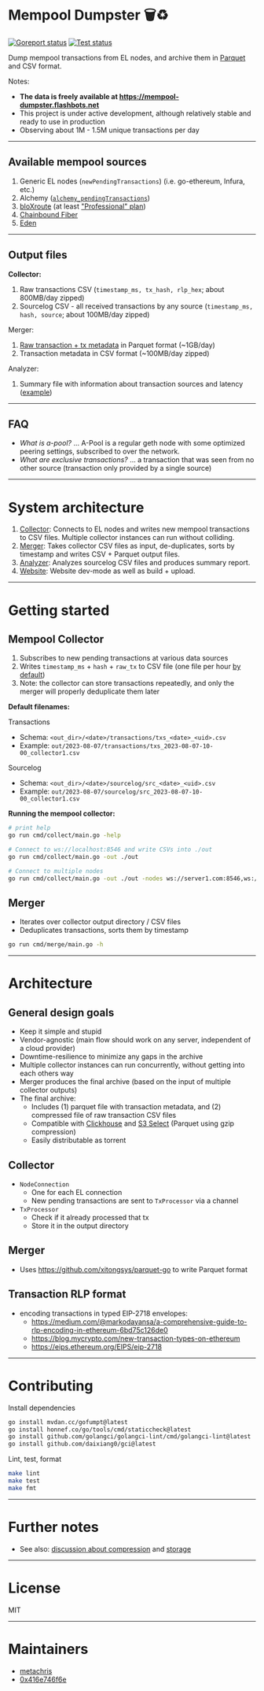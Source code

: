 # Mempool Dumpster 🗑️♻️

[![Goreport status](https://goreportcard.com/badge/github.com/flashbots/mempool-dumpster)](https://goreportcard.com/report/github.com/flashbots/mempool-dumpster)
[![Test status](https://github.com/flashbots/mempool-dumpster/workflows/Checks/badge.svg?branch=main)](https://github.com/flashbots/mempool-dumpster/actions?query=workflow%3A%22Checks%22)

Dump mempool transactions from EL nodes, and archive them in [Parquet](https://github.com/apache/parquet-format) and CSV format.

Notes:

- **The data is freely available at https://mempool-dumpster.flashbots.net**
- This project is under active development, although relatively stable and ready to use in production
- Observing about 1M - 1.5M unique transactions per day

---

## Available mempool sources

1. Generic EL nodes (`newPendingTransactions`) (i.e. go-ethereum, Infura, etc.)
2. Alchemy ([`alchemy_pendingTransactions`](https://docs.alchemy.com/reference/alchemy-pendingtransactions))
3. [bloXroute](https://docs.bloxroute.com/streams/newtxs-and-pendingtxs) (at least ["Professional" plan](https://bloxroute.com/pricing/))
4. [Chainbound Fiber](https://fiber.chainbound.io/docs/usage/getting-started/)
5. [Eden](https://docs.edennetwork.io/eden-rpc/speed-rpc)

---

## Output files

**Collector:**
1. Raw transactions CSV (`timestamp_ms, tx_hash, rlp_hex`; about 800MB/day zipped)
1. Sourcelog CSV - all received transactions by any source (`timestamp_ms, hash, source`; about 100MB/day zipped)

Merger:
1. [Raw transaction + tx metadata](/common/types.go#L7) in Parquet format (~1GB/day)
1. Transaction metadata in CSV format (~100MB/day zipped)

Analyzer:
1. Summary file with information about transaction sources and latency ([example](https://mempool-dumpster.flashbots.net/ethereum/mainnet/2023-09/2023-09-07_summary.txt))

---

## FAQ

- _What is a-pool?_ ... A-Pool is a regular geth node with some optimized peering settings, subscribed to over the network.
- _What are exclusive transactions?_ ... a transaction that was seen from no other source (transaction only provided by a single source)

---

# System architecture

1. [Collector](cmd/collect/main.go): Connects to EL nodes and writes new mempool transactions to CSV files. Multiple collector instances can run without colliding.
2. [Merger](cmd/merge/main.go): Takes collector CSV files as input, de-duplicates, sorts by timestamp and writes CSV + Parquet output files.
3. [Analyzer](cmd/analyze/main.go): Analyzes sourcelog CSV files and produces summary report.
4. [Website](cmd/website/main.go): Website dev-mode as well as build + upload.

---

# Getting started

## Mempool Collector

1. Subscribes to new pending transactions at various data sources
1. Writes `timestamp_ms` + `hash` + `raw_tx` to CSV file (one file per hour [by default](collector/consts.go))
1. Note: the collector can store transactions repeatedly, and only the merger will properly deduplicate them later

**Default filenames:**

Transactions
- Schema: `<out_dir>/<date>/transactions/txs_<date>_<uid>.csv`
- Example: `out/2023-08-07/transactions/txs_2023-08-07-10-00_collector1.csv`

Sourcelog
- Schema: `<out_dir>/<date>/sourcelog/src_<date>_<uid>.csv`
- Example: `out/2023-08-07/sourcelog/src_2023-08-07-10-00_collector1.csv`

**Running the mempool collector:**

```bash
# print help
go run cmd/collect/main.go -help

# Connect to ws://localhost:8546 and write CSVs into ./out
go run cmd/collect/main.go -out ./out

# Connect to multiple nodes
go run cmd/collect/main.go -out ./out -nodes ws://server1.com:8546,ws://server2.com:8546
```

## Merger

- Iterates over collector output directory / CSV files
- Deduplicates transactions, sorts them by timestamp

```bash
go run cmd/merge/main.go -h
```


---

# Architecture

## General design goals

- Keep it simple and stupid
- Vendor-agnostic (main flow should work on any server, independent of a cloud provider)
- Downtime-resilience to minimize any gaps in the archive
- Multiple collector instances can run concurrently, without getting into each others way
- Merger produces the final archive (based on the input of multiple collector outputs)
- The final archive:
  - Includes (1) parquet file with transaction metadata, and (2) compressed file of raw transaction CSV files
  - Compatible with [Clickhouse](https://clickhouse.com/docs/en/integrations/s3) and [S3 Select](https://docs.aws.amazon.com/AmazonS3/latest/userguide/selecting-content-from-objects.html) (Parquet using gzip compression)
  - Easily distributable as torrent

## Collector

- `NodeConnection`
    - One for each EL connection
    - New pending transactions are sent to `TxProcessor` via a channel
- `TxProcessor`
    - Check if it already processed that tx
    - Store it in the output directory

## Merger

- Uses https://github.com/xitongsys/parquet-go to write Parquet format

## Transaction RLP format

- encoding transactions in typed EIP-2718 envelopes:
  - https://medium.com/@markodayansa/a-comprehensive-guide-to-rlp-encoding-in-ethereum-6bd75c126de0
  - https://blog.mycrypto.com/new-transaction-types-on-ethereum
  - https://eips.ethereum.org/EIPS/eip-2718

---

# Contributing

Install dependencies

```bash
go install mvdan.cc/gofumpt@latest
go install honnef.co/go/tools/cmd/staticcheck@latest
go install github.com/golangci/golangci-lint/cmd/golangci-lint@latest
go install github.com/daixiang0/gci@latest
```

Lint, test, format

```bash
make lint
make test
make fmt
```

---

# Further notes

- See also: [discussion about compression](https://github.com/flashbots/mempool-dumpster/issues/2) and [storage](https://github.com/flashbots/mempool-dumpster/issues/1)

---

# License

MIT

---

# Maintainers

- [metachris](https://twitter.com/metachris)
- [0x416e746f6e](https://github.com/0x416e746f6e)
